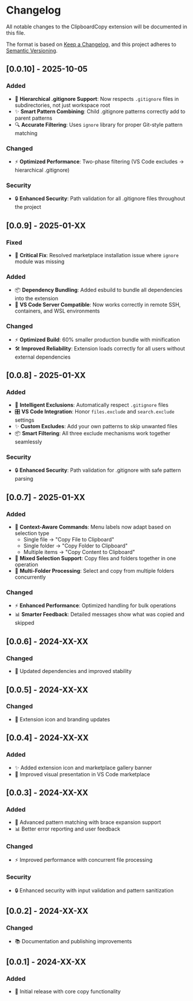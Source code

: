 # Changelog

All notable changes to the ClipboardCopy extension will be documented in this file.

The format is based on [Keep a Changelog](https://keepachangelog.com/en/1.0.0/),
and this project adheres to [Semantic Versioning](https://semver.org/spec/v2.0.0.html).

## [0.0.10] - 2025-10-05

### Added
- 🌳 **Hierarchical .gitignore Support**: Now respects `.gitignore` files in subdirectories, not just workspace root
- ✨ **Smart Pattern Combining**: Child .gitignore patterns correctly add to parent patterns
- 🔍 **Accurate Filtering**: Uses `ignore` library for proper Git-style pattern matching

### Changed
- ⚡ **Optimized Performance**: Two-phase filtering (VS Code excludes → hierarchical .gitignore)

### Security
- 🔒 **Enhanced Security**: Path validation for all .gitignore files throughout the project

## [0.0.9] - 2025-01-XX

### Fixed
- 🔧 **Critical Fix**: Resolved marketplace installation issue where `ignore` module was missing

### Added
- 📦 **Dependency Bundling**: Added esbuild to bundle all dependencies into the extension
- 🚀 **VS Code Server Compatible**: Now works correctly in remote SSH, containers, and WSL environments

### Changed
- ⚡ **Optimized Build**: 60% smaller production bundle with minification
- 🛠️ **Improved Reliability**: Extension loads correctly for all users without external dependencies

## [0.0.8] - 2025-01-XX

### Added
- 🚫 **Intelligent Exclusions**: Automatically respect `.gitignore` files
- 🎛️ **VS Code Integration**: Honor `files.exclude` and `search.exclude` settings
- ✨ **Custom Excludes**: Add your own patterns to skip unwanted files
- 📦 **Smart Filtering**: All three exclude mechanisms work together seamlessly

### Security
- 🔒 **Enhanced Security**: Path validation for .gitignore with safe pattern parsing

## [0.0.7] - 2025-01-XX

### Added
- 🎨 **Context-Aware Commands**: Menu labels now adapt based on selection type
  - Single file → "Copy File to Clipboard"
  - Single folder → "Copy Folder to Clipboard"
  - Multiple items → "Copy Content to Clipboard"
- 🔄 **Mixed Selection Support**: Copy files and folders together in one operation
- 📁 **Multi-Folder Processing**: Select and copy from multiple folders concurrently

### Changed
- ⚡ **Enhanced Performance**: Optimized handling for bulk operations
- 📊 **Smarter Feedback**: Detailed messages show what was copied and skipped

## [0.0.6] - 2024-XX-XX

### Changed
- 🔧 Updated dependencies and improved stability

## [0.0.5] - 2024-XX-XX

### Changed
- 🎨 Extension icon and branding updates

## [0.0.4] - 2024-XX-XX

### Added
- ✨ Added extension icon and marketplace gallery banner
- 🎨 Improved visual presentation in VS Code marketplace

## [0.0.3] - 2024-XX-XX

### Added
- 🎯 Advanced pattern matching with brace expansion support
- 📊 Better error reporting and user feedback

### Changed
- ⚡ Improved performance with concurrent file processing

### Security
- 🔒 Enhanced security with input validation and pattern sanitization

## [0.0.2] - 2024-XX-XX

### Changed
- 📚 Documentation and publishing improvements

## [0.0.1] - 2024-XX-XX

### Added
- 🎉 Initial release with core copy functionality
